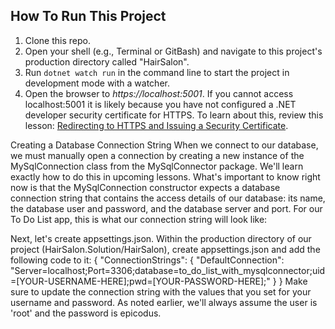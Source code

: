 ## How To Run This Project

1. Clone this repo.
2. Open your shell (e.g., Terminal or GitBash) and navigate to this project's production directory called "HairSalon". 
3. Run `dotnet watch run` in the command line to start the project in development mode with a watcher.
4. Open the browser to _https://localhost:5001_. If you cannot access localhost:5001 it is likely because you have not configured a .NET developer security certificate for HTTPS. To learn about this, review this lesson: [Redirecting to HTTPS and Issuing a Security Certificate](https://www.learnhowtoprogram.com/c-and-net/basic-web-applications/redirecting-to-https-and-issuing-a-security-certificate).


Creating a Database Connection String
When we connect to our database, we must manually open a connection by creating a new instance of the MySqlConnection class from the MySqlConnector package. We'll learn exactly how to do this in upcoming lessons. What's important to know right now is that the MySqlConnection constructor expects a database connection string that contains the access details of our database: its name, the database user and password, and the database server and port. For our To Do List app, this is what our connection string will look like:

Next, let's create appsettings.json. Within the production directory of our project (HairSalon.Solution/HairSalon), create appsettings.json and add the following code to it:
{
    "ConnectionStrings": {
        "DefaultConnection": "Server=localhost;Port=3306;database=to_do_list_with_mysqlconnector;uid=[YOUR-USERNAME-HERE];pwd=[YOUR-PASSWORD-HERE];"
    }
}
Make sure to update the connection string with the values that you set for your username and password. As noted earlier, we'll always assume the user is 'root' and the password is epicodus.